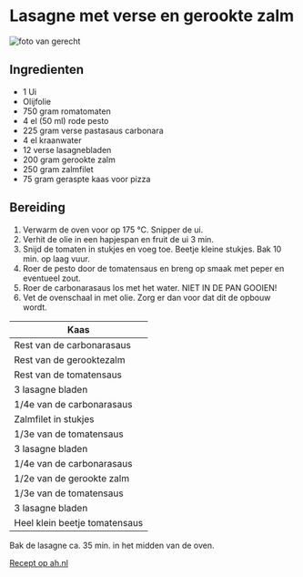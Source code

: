 # La­sag­ne met ver­se en ge­rook­te zalm

![foto van gerecht](https://static.ah.nl/static/recepten/img_048744_2048x1496_JPG.jpg)

## Ingredienten

- 1 Ui
- Olijfolie
- 750 gram romatomaten
- 4 el (50 ml) rode pesto
- 225 gram verse pastasaus carbonara
- 4 el kraanwater
- 12 verse lasagnebladen
- 200 gram gerookte zalm
- 250 gram zalmfilet
- 75 gram geraspte kaas voor pizza

## Bereiding
1. Verwarm de oven voor op 175 °C. Snipper de ui. 
2. Verhit de olie in een hapjespan en fruit de ui 3 min. 
3. Snijd de tomaten in stukjes en voeg toe. Beetje kleine stukjes. Bak 10 min. op laag vuur. 
4. Roer de pesto door de tomatensaus en breng op smaak met peper en eventueel zout. 
5. Roer de carbonarasaus los met het water. NIET IN DE PAN GOOIEN!
6. Vet de ovenschaal in met olie. Zorg er dan voor dat dit de opbouw wordt.

|Kaas|
|---|
|Rest van de carbonarasaus|
|Rest van de gerooktezalm|
|Rest van de tomatensaus|
|3 lasagne bladen|
|1/4e van de carbonarasaus|
|Zalmfilet in stukjes|
|1/3e van de tomatensaus|
|3 lasagne bladen|
|1/4e van de carbonarasaus|
|1/2e van de gerookte zalm|
|1/3e van de tomatensaus|
|3 lasagne bladen|
|Heel klein beetje tomatensaus|


Bak de lasagne ca. 35 min. in het midden van de oven.



[Recept op ah.nl](https://www.ah.nl/allerhande/recept/R-R706984)